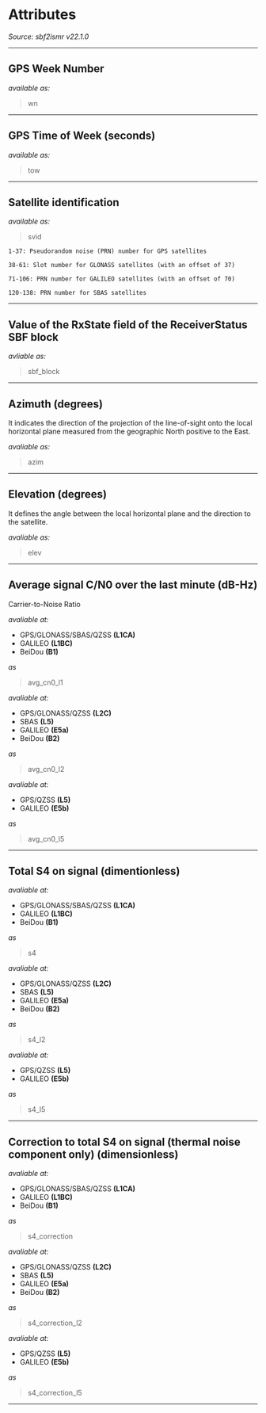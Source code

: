 # Attributes

*Source: sbf2ismr v22.1.0*

* * *
## **GPS Week Number**

*available as:*

> wn

* * *

## **GPS Time of Week (seconds)**

*available as:*

>tow

* * *

## **Satellite identification**

*available as:*

>svid 
 
    1-37: Pseudorandom noise (PRN) number for GPS satellites

    38-61: Slot number for GLONASS satellites (with an offset of 37)

    71-106: PRN number for GALILEO satellites (with an offset of 70)

    120-138: PRN number for SBAS satellites

* * *

## **Value of the RxState field of the ReceiverStatus SBF block**

*avliable as:*

>sbf_block

* * *

## **Azimuth (degrees)**
It indicates the direction of the projection of the line-of-sight onto the local horizontal plane measured from the geographic North
positive to the East.

*avaliable as:*

>azim

* * *

## **Elevation (degrees)**
It defines the angle between the local horizontal plane and the direction to the satellite.

*avaliable as:*

>elev

* * *

## **Average signal C/N0 over the last minute (dB-Hz)**
Carrier-to-Noise Ratio

*avaliable at:*

- GPS/GLONASS/SBAS/QZSS **(L1CA)**
- GALILEO **(L1BC)**
- BeiDou **(B1)**

*as*
>avg_cn0_l1

*avaliable at:*

- GPS/GLONASS/QZSS **(L2C)**
- SBAS **(L5)**
- GALILEO **(E5a)**
- BeiDou **(B2)**

*as*
>avg_cn0_l2

*avaliable at:*

- GPS/QZSS **(L5)**
- GALILEO **(E5b)**

*as*
>avg_cn0_l5

* * *

## **Total S4 on signal (dimentionless)**

*avaliable at:*

- GPS/GLONASS/SBAS/QZSS **(L1CA)**
- GALILEO **(L1BC)**
- BeiDou **(B1)**

*as*
>s4

*avaliable at:*

- GPS/GLONASS/QZSS **(L2C)**
- SBAS **(L5)**
- GALILEO **(E5a)**
- BeiDou **(B2)**

*as*
>s4_l2

*avaliable at:*

- GPS/QZSS **(L5)**
- GALILEO **(E5b)**

*as*
>s4_l5

* * *

## **Correction to total S4 on signal (thermal noise component only) (dimensionless)**

*avaliable at:*

- GPS/GLONASS/SBAS/QZSS **(L1CA)**
- GALILEO **(L1BC)**
- BeiDou **(B1)**

*as*
>s4_correction

*avaliable at:*

- GPS/GLONASS/QZSS **(L2C)**
- SBAS **(L5)**
- GALILEO **(E5a)**
- BeiDou **(B2)**

*as*
>s4_correction_l2

*avaliable at:*

- GPS/QZSS **(L5)**
- GALILEO **(E5b)**

*as*
>s4_correction_l5

* * *






